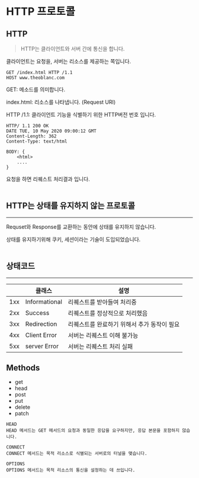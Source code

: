 # HTTP 프로토콜

## HTTP

> HTTP는 클라이언트와 서버 간에 통신을 합니다.

클라이언트는 요청을, 서버는 리소스를 제공하는 쪽입니다.

```
GET /index.html HTTP /1.1
HOST www.theoblanc.com
```

GET: 메소드를 의미합니다.

index.html: 리소스를 나타냅니다. (Request URI)

HTTP /1.1: 클라이언트 기능을 식별하기 위한 HTTP버전 번호 입니다.

```
HTTP/ 1.1 200 OK
DATE TUE, 10 May 2020 09:00:12 GMT
Content-Length: 362
Content-Type: text/html

BODY: {
    <html>
    ....
}
```

요청을 하면 리퀘스트 처리결과 입니다.
<br></br>

## HTTP는 상태를 유지하지 않는 프로토콜

---

Requset와 Response를 교환하는 동안에 상태를 유지하지 않습니다.

상태를 유지하기위해 쿠키, 세션이라는 기술이 도입되었습니다.
<br></br>

## 상태코드

---

|     | 클래스        | 설명                                        |
| --- | ------------- | ------------------------------------------- |
| 1xx | Informational | 리퀘스트를 받아들여 처리중                  |
| 2xx | Success       | 리퀘스트를 정상적으로 처리했음              |
| 3xx | Redirection   | 리퀘스트를 완료하기 위해서 추가 동작이 필요 |
| 4xx | Client Error  | 서버는 리퀘스트 이해 불가능                 |
| 5xx | server Error  | 서버는 리퀘스트 처리 실패                   |

## Methods

- get
- head
- post
- put
- delete
- patch

```
HEAD
HEAD 메서드는 GET 메서드의 요청과 동일한 응답을 요구하지만, 응답 본문을 포함하지 않습니다.

CONNECT
CONNECT 메서드는 목적 리소스로 식별되는 서버로의 터널을 맺습니다.

OPTIONS
OPTIONS 메서드는 목적 리소스의 통신을 설정하는 데 쓰입니다.

```
